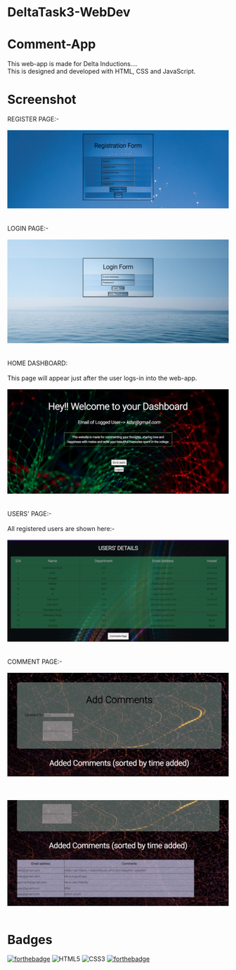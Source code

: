 # DeltaTask3-WebDev
# Comment-App
This web-app is made for Delta Inductions....
<br>
This is designed and developed with HTML, CSS and JavaScript.

# Screenshot
REGISTER PAGE:-
<br> <br>
![Reg-image](./screenshots%20for%20readme%20of%20delta%20task3/Registration%20form.png)
<br> <br> <br> 
LOGIN PAGE:-
<br> <br> 
![Login-image](./screenshots%20for%20readme%20of%20delta%20task3/login%20form.png)
<br> <br> <br>
HOME DASHBOARD:
<br> <br> 
This page will appear just after the user logs-in into the web-app.
<br> <br>
![Dashboard](./screenshots%20for%20readme%20of%20delta%20task3/home-dashboard.png)
<br> <br> <br>
USERS' PAGE:-
<br> <br> 
All registered users are shown here:-
<br> <br>
![Users'-page](./screenshots%20for%20readme%20of%20delta%20task3/User-page.png)
<br> <br> <br>
COMMENT PAGE:-
<br> <br> 
![Comments-page1](./screenshots%20for%20readme%20of%20delta%20task3/comment-pge-1.png)
<br> <br> <br> <br>
![Comments-page2](./screenshots%20for%20readme%20of%20delta%20task3/cmnt-pge-2.png)
<br> <br>  
# Badges

[![forthebadge](https://forthebadge.com/images/badges/made-with-javascript.svg)](https://forthebadge.com)
![HTML5](https://img.shields.io/badge/html5-%23E34F26.svg?style=for-the-badge&logo=html5&logoColor=white)
![CSS3](https://img.shields.io/badge/css3-%231572B6.svg?style=for-the-badge&logo=css3&logoColor=white)
[![forthebadge](http://forthebadge.com/images/badges/built-with-love.svg)](http://forthebadge.com)

